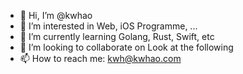 - 👋 Hi, I’m @kwhao
- 👀 I’m interested in Web, iOS Programme, ...
- 🌱 I’m currently learning Golang, Rust, Swift, etc
- 💞️ I’m looking to collaborate on Look at the following
- 📫 How to reach me: kwh@kwhao.com

<!---
kwhao/kwhao is a ✨ special ✨ repository because its `README.md` (this file) appears on your GitHub profile.
You can click the Preview link to take a look at your changes.
--->
